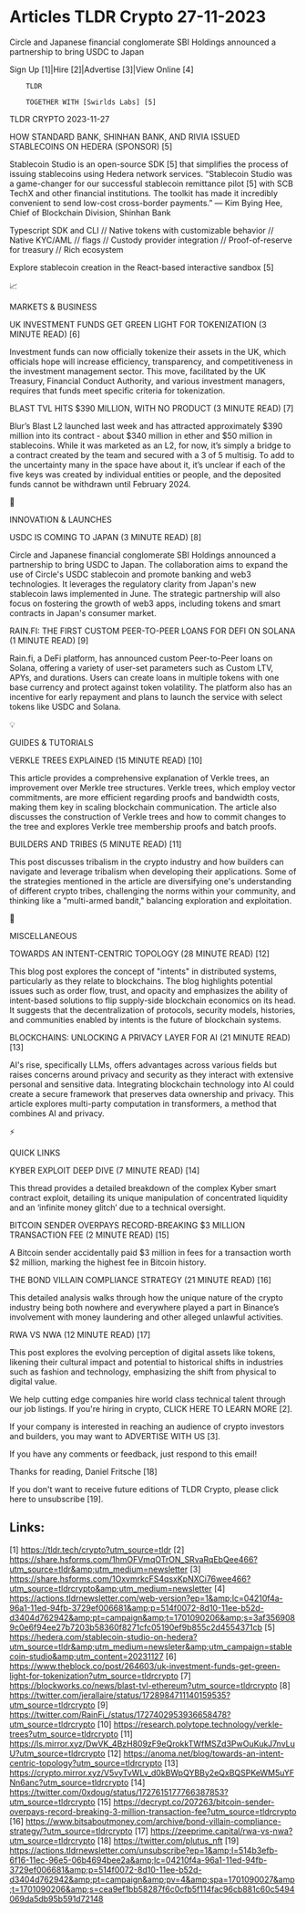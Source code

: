 # Articles TLDR Crypto 27-11-2023

Circle and Japanese financial conglomerate SBI Holdings announced a
partnership to bring USDC to Japan  

Sign Up [1]|Hire [2]|Advertise [3]|View Online [4] 

		TLDR 

		TOGETHER WITH [Swirlds Labs] [5]

TLDR CRYPTO 2023-11-27

 HOW STANDARD BANK, SHINHAN BANK, AND RIVIA ISSUED STABLECOINS ON
HEDERA (SPONSOR) [5] 

 Stablecoin Studio is an open-source SDK [5] that simplifies the
process of issuing stablecoins using Hedera network services.
“Stablecoin Studio was a game-changer for our successful stablecoin
remittance pilot [5] with SCB TechX and other financial institutions.
The toolkit has made it incredibly convenient to send low-cost
cross-border payments.” — Kim Bying Hee, Chief of Blockchain
Division, Shinhan Bank

Typescript SDK and CLI // Native tokens with customizable behavior //
Native KYC/AML // flags // Custody provider integration //
Proof-of-reserve for treasury // Rich ecosystem

Explore stablecoin creation in the React-based interactive sandbox [5]

📈 

MARKETS & BUSINESS

 UK INVESTMENT FUNDS GET GREEN LIGHT FOR TOKENIZATION (3 MINUTE READ)
[6] 

 Investment funds can now officially tokenize their assets in the UK,
which officials hope will increase efficiency, transparency, and
competitiveness in the investment management sector. This move,
facilitated by the UK Treasury, Financial Conduct Authority, and
various investment managers, requires that funds meet specific
criteria for tokenization. 

 BLAST TVL HITS $390 MILLION, WITH NO PRODUCT (3 MINUTE READ) [7] 

 Blur’s Blast L2 launched last week and has attracted approximately
$390 million into its contract - about $340 million in ether and $50
million in stablecoins. While it was marketed as an L2, for now,
it’s simply a bridge to a contract created by the team and secured
with a 3 of 5 multisig. To add to the uncertainty many in the space
have about it, it’s unclear if each of the five keys was created by
individual entities or people, and the deposited funds cannot be
withdrawn until February 2024. 

🚀 

INNOVATION & LAUNCHES

 USDC IS COMING TO JAPAN (3 MINUTE READ) [8] 

 Circle and Japanese financial conglomerate SBI Holdings announced a
partnership to bring USDC to Japan. The collaboration aims to expand
the use of Circle's USDC stablecoin and promote banking and web3
technologies. It leverages the regulatory clarity from Japan's new
stablecoin laws implemented in June. The strategic partnership will
also focus on fostering the growth of web3 apps, including tokens and
smart contracts in Japan's consumer market. 

 RAIN.FI: THE FIRST CUSTOM PEER-TO-PEER LOANS FOR DEFI ON SOLANA (1
MINUTE READ) [9] 

 Rain.fi, a DeFi platform, has announced custom Peer-to-Peer loans on
Solana, offering a variety of user-set parameters such as Custom LTV,
APYs, and durations. Users can create loans in multiple tokens with
one base currency and protect against token volatility. The platform
also has an incentive for early repayment and plans to launch the
service with select tokens like USDC and Solana. 

💡 

GUIDES & TUTORIALS

 VERKLE TREES EXPLAINED (15 MINUTE READ) [10] 

 This article provides a comprehensive explanation of Verkle trees, an
improvement over Merkle tree structures. Verkle trees, which employ
vector commitments, are more efficient regarding proofs and bandwidth
costs, making them key in scaling blockchain communication. The
article also discusses the construction of Verkle trees and how to
commit changes to the tree and explores Verkle tree membership proofs
and batch proofs. 

 BUILDERS AND TRIBES (5 MINUTE READ) [11] 

 This post discusses tribalism in the crypto industry and how builders
can navigate and leverage tribalism when developing their
applications. Some of the strategies mentioned in the article are
diversifying one's understanding of different crypto tribes,
challenging the norms within your community, and thinking like a
"multi-armed bandit," balancing exploration and exploitation. 

🦄 

MISCELLANEOUS

 TOWARDS AN INTENT-CENTRIC TOPOLOGY (28 MINUTE READ) [12] 

 This blog post explores the concept of "intents" in distributed
systems, particularly as they relate to blockchains. The blog
highlights potential issues such as order flow, trust, and opacity and
emphasizes the ability of intent-based solutions to flip supply-side
blockchain economics on its head. It suggests that the
decentralization of protocols, security models, histories, and
communities enabled by intents is the future of blockchain systems. 

 BLOCKCHAINS: UNLOCKING A PRIVACY LAYER FOR AI (21 MINUTE READ) [13] 

 AI's rise, specifically LLMs, offers advantages across various fields
but raises concerns around privacy and security as they interact with
extensive personal and sensitive data. Integrating blockchain
technology into AI could create a secure framework that preserves data
ownership and privacy. This article explores multi-party computation
in transformers, a method that combines AI and privacy. 

⚡ 

QUICK LINKS

 KYBER EXPLOIT DEEP DIVE (7 MINUTE READ) [14] 

 This thread provides a detailed breakdown of the complex Kyber smart
contract exploit, detailing its unique manipulation of concentrated
liquidity and an ‘infinite money glitch’ due to a technical
oversight. 

 BITCOIN SENDER OVERPAYS RECORD-BREAKING $3 MILLION TRANSACTION FEE (2
MINUTE READ) [15] 

 A Bitcoin sender accidentally paid $3 million in fees for a
transaction worth $2 million, marking the highest fee in Bitcoin
history. 

 THE BOND VILLAIN COMPLIANCE STRATEGY (21 MINUTE READ) [16] 

 This detailed analysis walks through how the unique nature of the
crypto industry being both nowhere and everywhere played a part in
Binance’s involvement with money laundering and other alleged
unlawful activities. 

 RWA VS NWA (12 MINUTE READ) [17] 

 This post explores the evolving perception of digital assets like
tokens, likening their cultural impact and potential to historical
shifts in industries such as fashion and technology, emphasizing the
shift from physical to digital value. 

 We help cutting edge companies hire world class technical talent
through our job listings. If you're hiring in crypto, CLICK HERE TO
LEARN MORE [2]. 

If your company is interested in reaching an audience of crypto
investors and builders, you may want to ADVERTISE WITH US [3]. 

If you have any comments or feedback, just respond to this email! 

Thanks for reading, 
Daniel Fritsche [18] 

If you don't want to receive future editions of TLDR Crypto,
please click here to unsubscribe [19]. 

 

Links:
------
[1] https://tldr.tech/crypto?utm_source=tldr
[2] https://share.hsforms.com/1hmOFVmqOTrON_SRvaRqEbQee466?utm_source=tldr&amp;utm_medium=newsletter
[3] https://share.hsforms.com/1OxvmrkcFS4qsxKpNXCi76wee466?utm_source=tldrcrypto&amp;utm_medium=newsletter
[4] https://actions.tldrnewsletter.com/web-version?ep=1&amp;lc=04210f4a-96a1-11ed-94fb-3729ef006681&amp;p=514f0072-8d10-11ee-b52d-d3404d762942&amp;pt=campaign&amp;t=1701090206&amp;s=3af3569089c0e6f94ee27b7203b58360f8271cfc05190ef9b855c2d4554371cb
[5] https://hedera.com/stablecoin-studio-on-hedera?utm_source=tldr&amp;utm_medium=newsleter&amp;utm_campaign=stablecoin-studio&amp;utm_content=20231127
[6] https://www.theblock.co/post/264603/uk-investment-funds-get-green-light-for-tokenization?utm_source=tldrcrypto
[7] https://blockworks.co/news/blast-tvl-ethereum?utm_source=tldrcrypto
[8] https://twitter.com/jerallaire/status/1728984711140159535?utm_source=tldrcrypto
[9] https://twitter.com/RainFi_/status/1727402953936658478?utm_source=tldrcrypto
[10] https://research.polytope.technology/verkle-trees?utm_source=tldrcrypto
[11] https://ls.mirror.xyz/DwVK_4BzH809zF9eQrokkTWfMSZd3PwOuKukJ7nvLuU?utm_source=tldrcrypto
[12] https://anoma.net/blog/towards-an-intent-centric-topology?utm_source=tldrcrypto
[13] https://crypto.mirror.xyz/V5vyTvWLv_d0kBWpQYBBy2eQxBQSPKeWM5uYFNn6anc?utm_source=tldrcrypto
[14] https://twitter.com/0xdoug/status/1727615177766387853?utm_source=tldrcrypto
[15] https://decrypt.co/207263/bitcoin-sender-overpays-record-breaking-3-million-transaction-fee?utm_source=tldrcrypto
[16] https://www.bitsaboutmoney.com/archive/bond-villain-compliance-strategy/?utm_source=tldrcrypto
[17] https://zeeprime.capital/rwa-vs-nwa?utm_source=tldrcrypto
[18] https://twitter.com/plutus_nft
[19] https://actions.tldrnewsletter.com/unsubscribe?ep=1&amp;l=514b3efb-6f16-11ec-96e5-06b4694bee2a&amp;lc=04210f4a-96a1-11ed-94fb-3729ef006681&amp;p=514f0072-8d10-11ee-b52d-d3404d762942&amp;pt=campaign&amp;pv=4&amp;spa=1701090027&amp;t=1701090206&amp;s=cea9ef1bb58287f6c0cfb5f114fac96cb881c60c5494069da5db95b591d72148